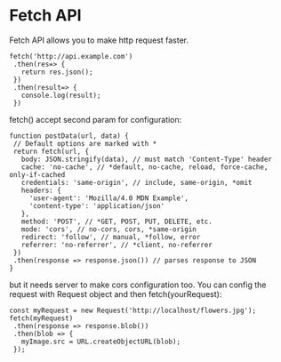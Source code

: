 # Fetch API
 Fetch API allows you to make http request faster.
 
 ````
 fetch('http://api.example.com')
  .then(res=> {
    return res.json();
  })
  .then(result=> {
    console.log(result);
  })
 ````
 
 fetch() accept second param for configuration:
 ````
 function postData(url, data) {
  // Default options are marked with *
  return fetch(url, {
    body: JSON.stringify(data), // must match 'Content-Type' header
    cache: 'no-cache', // *default, no-cache, reload, force-cache, only-if-cached
    credentials: 'same-origin', // include, same-origin, *omit
    headers: {
      'user-agent': 'Mozilla/4.0 MDN Example',
      'content-type': 'application/json'
    },
    method: 'POST', // *GET, POST, PUT, DELETE, etc.
    mode: 'cors', // no-cors, cors, *same-origin
    redirect: 'follow', // manual, *follow, error
    referrer: 'no-referrer', // *client, no-referrer
  })
  .then(response => response.json()) // parses response to JSON
}
 ````
 but it needs server to make cors configuration too.
 You can config the request with Request object and then fetch(yourRequest):
 ````
 const myRequest = new Request('http://localhost/flowers.jpg');
 fetch(myRequest)
  .then(response => response.blob())
  .then(blob => {
    myImage.src = URL.createObjectURL(blob);
  });
 ````
